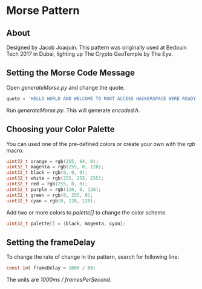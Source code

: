 # Morse Pattern

## About

Designed by Jacob Joaquin. This pattern was originally used at Bedouin Tech 2017 in Dubai, lighting up The Crypto GeoTemple by The Eye.

## Setting the Morse Code Message

Open *generateMorse.py* and change the quote.

```python
quote = 'HELLO WORLD AND WELCOME TO ROOT ACCESS HACKERSPACE WERE READY TO BELIEVE YOU'
```

Run *generateMorse.py*. This will generate *encoded.h*.


## Choosing your Color Palette

You can used one of the pre-defined colors or create your own with the *rgb* macro.

```c
uint32_t orange = rgb(255, 64, 0);
uint32_t magenta = rgb(255, 0, 128);
uint32_t black = rgb(0, 0, 0);
uint32_t white = rgb(255, 255, 255);
uint32_t red = rgb(255, 0, 0);
uint32_t purple = rgb(128, 0, 128);
uint32_t green = rgb(0, 255, 0);
uint32_t cyan = rgb(0, 128, 128);
```

Add two or more colors to *palette[]* to change the color scheme.

```c
uint32_t palette[] = {black, magenta, cyan};
```

## Setting the frameDelay

To change the rate of change in the pattern, search for following line:

```c
const int frameDelay = 1000 / 60;
```

The units are *1000ms / framesPerSecond*.
